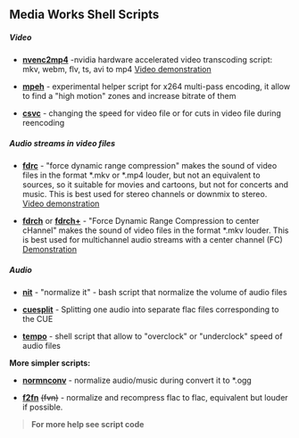 ## Media Works Shell Scripts

##### Video

- [**nvenc2mp4**](nvenc2mp4) -nvidia hardware accelerated video transcoding script: mkv, webm, flv, ts, avi to mp4 [Video demonstration](http://www.youtube.com/watch?v=393S58i6VnM)

- [**mpeh**](mpeh) - experimental helper script for x264 multi-pass encoding, it allow to find a "high motion" zones and increase bitrate of them

- [**csvc**](csvc) - changing the speed for video file or for cuts in video file during reencoding

##### Audio streams in video files

- [**fdrc**](fdrc) - "force dynamic range compression" makes the sound of video files in the format *.mkv or *.mp4 louder, but not an  equivalent to sources, so it suitable for movies and cartoons, but not for concerts and music. This is best used for stereo channels or downmix to stereo. [Video demonstration](http://www.youtube.com/watch?v=PAv4LF05Bes)

- [**fdrch**](fdrch) or [**fdrch+**](fdrch+) - "Force Dynamic Range Compression to center cHannel" makes the sound of video files in the format *.mkv louder. This is best used for multichannel audio streams with a center channel (FC) [Demonstration](fdrch_demo.gif)

##### Audio

- [**nit**](nit) - "normalize it" - bash script that normalize the volume of audio files

- [**cuesplit**](cuesplit) - Splitting one audio into separate flac files corresponding to the CUE

- [**tempo**](tempo) - shell script that allow to "overclock" or "underclock" speed of audio files

**More simpler scripts:**

- [**normnconv**](normnconv) - normalize audio/music during convert it to *.ogg 

- [**f2fn**](f2fn) ~~(fvn)~~ - normalize and recompress flac to flac, equivalent but louder if possible.

>**For more help see script code**
